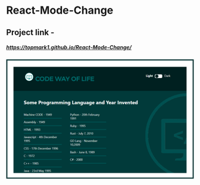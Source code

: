 # React-Mode-Change

## Project link - 
##### https://topmark1.github.io/React-Mode-Change/

<a href='https://topmark1.github.io/React-Mode-Change/'>![image](https://github.com/Topmark1/React-Mode-Change/blob/master/src/images/Capture.PNG)</a>
